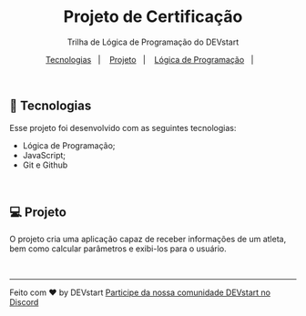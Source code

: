 <h1 align="center"> Projeto de Certificação </h1>

<p align="center">
Trilha de Lógica de Programação do DEVstart
</p>

<p align="center">
  <a href="#-tecnologias">Tecnologias</a>&nbsp;&nbsp;&nbsp;|&nbsp;&nbsp;&nbsp;
  <a href="#-projeto">Projeto</a>&nbsp;&nbsp;&nbsp;|&nbsp;&nbsp;&nbsp;
  <a href="#-logicaprogram">Lógica de Programação</a>&nbsp;&nbsp;&nbsp;|&nbsp;&nbsp;&nbsp;
</p>


<br>


## 🚀 Tecnologias

Esse projeto foi desenvolvido com as seguintes tecnologias:

- Lógica de Programação;
- JavaScript;
- Git e Github

<br> 

## 💻 Projeto

O projeto cria uma aplicação capaz de receber informações de um atleta, bem como calcular parâmetros e exibi-los para o usuário.

<br>

---

Feito com ♥ by DEVstart  [Participe da nossa comunidade DEVstart no Discord](https://discord.gg/PvpyUsnrj9)
